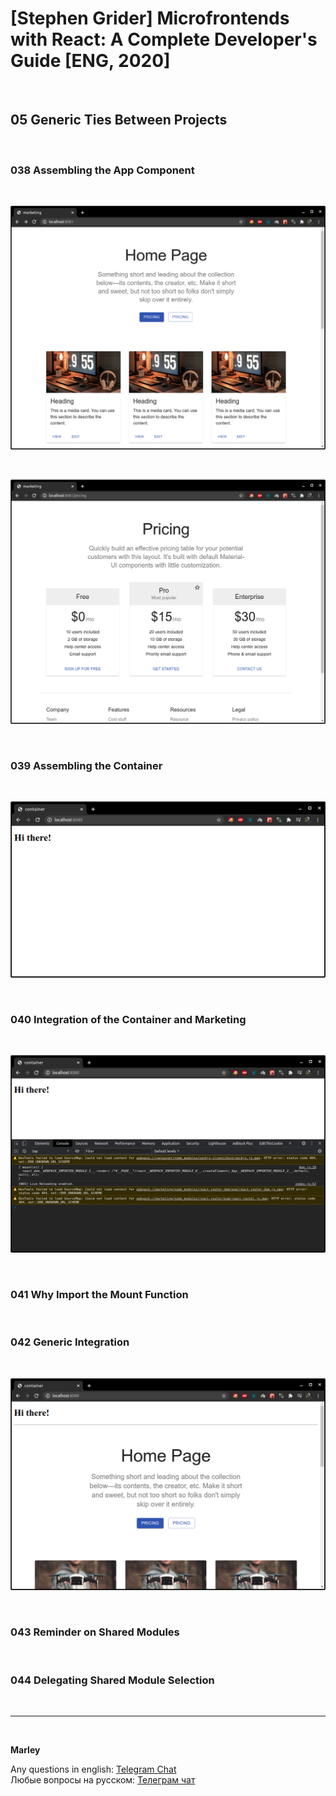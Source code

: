 # [Stephen Grider] Microfrontends with React: A Complete Developer's Guide [ENG, 2020]

<br/>

## 05 Generic Ties Between Projects

<br/>

### 038 Assembling the App Component

<br/>

![Application](/img/pic-m05-p01.png?raw=true)

<br/>

![Application](/img/pic-m05-p02.png?raw=true)

<br/>

### 039 Assembling the Container

<br/>

![Application](/img/pic-m05-p03.png?raw=true)

<br/>

### 040 Integration of the Container and Marketing

<br/>

![Application](/img/pic-m05-p04.png?raw=true)

<br/>

### 041 Why Import the Mount Function

<br/>

### 042 Generic Integration

<br/>

![Application](/img/pic-m05-p05.png?raw=true)

<br/>

### 043 Reminder on Shared Modules

<br/>

### 044 Delegating Shared Module Selection

<br/>

---

<br/>

**Marley**

Any questions in english: <a href="https://jsdev.org/chat/">Telegram Chat</a>  
Любые вопросы на русском: <a href="https://jsdev.ru/chat/">Телеграм чат</a>
